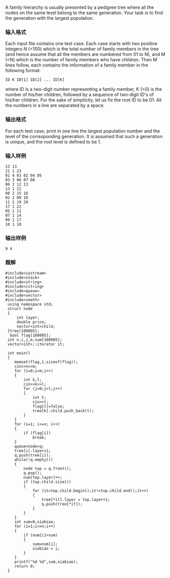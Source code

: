 A family hierarchy is usually presented by a pedigree tree where all the nodes on the same level belong to the same generation. Your task is to find the generation with the largest population.
### 输入格式
Each input file contains one test case. Each case starts with two positive integers N (<100) which is the total number of family members in the tree (and hence assume that all the members are numbered from 01 to N), and M (<N) which is the number of family members who have children. Then M lines follow, each contains the information of a family member in the following format:
```
ID K ID[1] ID[2] ... ID[K]
```
where ID is a two-digit number representing a family member, K (>0) is the number of his/her children, followed by a sequence of two-digit ID's of his/her children. For the sake of simplicity, let us fix the root ID to be 01. All the numbers in a line are separated by a space.
### 输出格式
For each test case, print in one line the largest population number and the level of the corresponding generation. It is assumed that such a generation is unique, and the root level is defined to be 1.
### 输入样例
```
23 13
21 1 23
01 4 03 02 04 05
03 3 06 07 08
06 2 12 13
13 1 21
08 2 15 16
02 2 09 10
11 2 19 20
17 1 22
05 1 11
07 1 14
09 1 17
10 1 18
```
### 输出样例
```
9 4
```

### 题解
```
#include<iostream>
#include<stack>
#include<string>
#include<cstring>
#include<queue>
#include<vector>
#include<cmath>
 using namespace std;
 struct node
 {
     int layer;
     double price;
     vector<int>child;
 }tree[100005];
  bool flag[100005];
 int n,i,j,m,num[100005];
 vector<int>::iterator it;

 int main()
 {
    memset(flag,1,sizeof(flag));
    cin>>n>>m;
    for (i=0;i<m;i++)
    {
        int k,l;
        cin>>k>>l;
        for (j=0;j<l;j++)
        {
            int t;
            cin>>t;
            flag[t]=false;
            tree[k].child.push_back(t);
        }
    }
    for (i=1; i<=n; i++)
    {
        if (flag[i])
            break;
    }
    queue<node>q;
    tree[i].layer=1;
    q.push(tree[i]);
    while(!q.empty())
    {
        node top = q.front();
        q.pop();
        num[top.layer]++;
        if (top.child.size())
        {
            for (it=top.child.begin();it!=top.child.end();it++)
            {
                tree[*it].layer = top.layer+1;
                q.push(tree[*it]);
            }
        }
    }
    int sum=0,xiabiao;
    for (i=1;i<=n;i++)
    {
        if (num[i]>sum)
        {
            sum=num[i];
            xiabiao = i;
        }
    }
    printf("%d %d",sum,xiabiao);
    return 0;
 }
```
